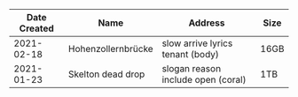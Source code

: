 | Date Created | Name | Address | Size |
| ------------ | ---- | ------- | ---- |
| 2021-02-18   | Hohenzollernbrücke | slow arrive lyrics tenant (body) | 16GB |
| 2021-01-23   | Skelton dead drop | slogan reason include open (coral) | 1TB |
